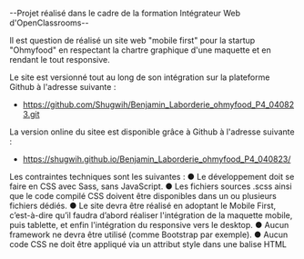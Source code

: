 --Projet réalisé dans le cadre de la formation Intégrateur Web d'OpenClassrooms--

Il est question de réalisé un site web "mobile first" pour la startup "Ohmyfood" en 
respectant la chartre graphique d'une maquette et en rendant le tout responsive.

Le site est versionné tout au long de son intégration sur la plateforme Github
à l'adresse suivante : 

- https://github.com/Shugwih/Benjamin_Laborderie_ohmyfood_P4_040823.git

La version online du sitee est disponible grâce à Github à l'adresse suivante :

- https://shugwih.github.io/Benjamin_Laborderie_ohmyfood_P4_040823/

Les contraintes techniques sont les suivantes :
● Le développement doit se faire en CSS avec Sass, sans JavaScript.
● Les fichiers sources .scss ainsi que le code compilé CSS doivent être disponibles
dans un ou plusieurs fichiers dédiés.
● Le site devra être réalisé en adoptant le Mobile First, c’est-à-dire qu’il faudra d’abord
réaliser l'intégration de la maquette mobile, puis tablette, et enfin l'intégration du
responsive vers le desktop.
● Aucun framework ne devra être utilisé (comme Bootstrap par exemple).
● Aucun code CSS ne doit être appliqué via un attribut style dans une balise HTML